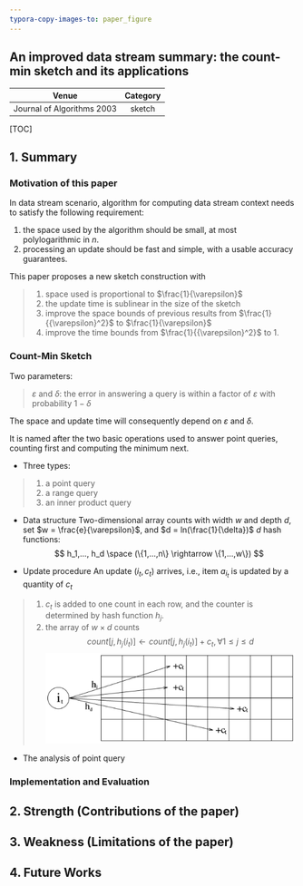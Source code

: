```yaml
---
typora-copy-images-to: paper_figure
---
```

An improved data stream summary: the count-min sketch and its applications
------------------------------------------
|           Venue            | Category |
| :------------------------: | :------: |
| Journal of Algorithms 2003 |  sketch  |
[TOC]

## 1. Summary
### Motivation of this paper
In data stream scenario, algorithm for computing data stream context needs to satisfy the following requirement:
1. the space used by the algorithm should be small, at most polylogarithmic in $n​$.
2. processing an update should be fast and simple, with a usable accuracy guarantees.

This paper proposes a new sketch construction with
>1. space used is proportional to $\frac{1}{\varepsilon}$
>2. the update time is sublinear in the size of the sketch
>3. improve the space bounds of previous results from $\frac{1}{{\varepsilon}^2}​$ to $\frac{1}{\varepsilon}​$
>4. improve the time bounds from $\frac{1}{{\varepsilon}^2}$ to 1. 

### Count-Min Sketch
Two parameters:
> $\varepsilon$ and $\delta$: the error in answering a query is within a factor of $\varepsilon$ with probability $1 - \delta$

The space and update time will consequently depend on $\varepsilon$ and $\delta​$. 

It is named after the two basic operations used to answer point queries, counting first and computing the minimum next.

- Three types:
>1. a point query
>2. a range query
>3. an inner product query

- Data structure 
Two-dimensional array counts with width $w$ and depth $d$, set $w = \frac{e}{\varepsilon}$, and $d = ln(\frac{1}{\delta})$
$d$ hash functions:
$$
h_1,..., h_d \space (\{1,...,n\} \rightarrow \{1,...,w\})
$$

- Update procedure
An update $(i_t, c_t)$ arrives, i.e., item $a_{i_t}$ is updated by a quantity of $c_t$
> 1. $c_t$ is added to one count in each row, and the counter is determined by hash function $h_j$.
> 2. the array of $w \times d$ counts
$$
count[j, h_j(i_t)] \leftarrow count[j, h_j(i_t)] + c_t, \forall 1 \leq j \leq d
$$
![1554376060947](paper_figure/1554376060947.png)

- The analysis of point query



### Implementation and Evaluation

## 2. Strength (Contributions of the paper)

## 3. Weakness (Limitations of the paper)

## 4. Future Works
